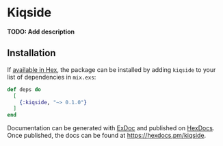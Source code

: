 # Kiqside

**TODO: Add description**

## Installation

If [available in Hex](https://hex.pm/docs/publish), the package can be installed
by adding `kiqside` to your list of dependencies in `mix.exs`:

```elixir
def deps do
  [
    {:kiqside, "~> 0.1.0"}
  ]
end
```

Documentation can be generated with [ExDoc](https://github.com/elixir-lang/ex_doc)
and published on [HexDocs](https://hexdocs.pm). Once published, the docs can
be found at <https://hexdocs.pm/kiqside>.

